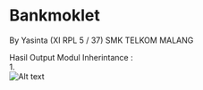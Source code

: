 # Bankmoklet

By Yasinta (XI RPL 5 / 37)
SMK TELKOM MALANG

Hasil Output Modul Inherintance :
<br>
1. 
<br>
![Alt text](https://github.com/yasintamaliaab/Bankmoklet/blob/master/bank.PNG)
<br>
